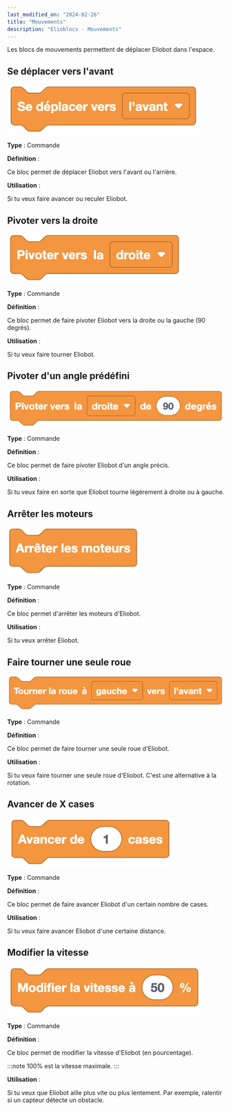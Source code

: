 ```yaml
---
last_modified_on: "2024-02-26"
title: "Mouvements"
description: "Elioblocs - Mouvements"
---
```


Les blocs de mouvements permettent de déplacer Eliobot dans l'espace.

## Se déplacer vers l'avant

![Move forward or backward](../../../static/img/elioblocs/blocs/movements/deplacer.png)

**Type** : Commande

**Définition** :

Ce bloc permet de déplacer Eliobot vers l'avant ou l'arrière.

**Utilisation** :

Si tu veux faire avancer ou reculer Eliobot.

## Pivoter vers la droite

![Turn freely](../../../static/img/elioblocs/blocs/movements/pivoter.png)

**Type** : Commande

**Définition** :

Ce bloc permet de faire pivoter Eliobot vers la droite ou la gauche (90 degrés).

**Utilisation** :

Si tu veux faire tourner Eliobot.


## Pivoter d'un angle prédéfini

![Turn to an angle](../../../static/img/elioblocs/blocs/movements/pivoter-degres.png)

**Type** : Commande

**Définition** :

Ce bloc permet de faire pivoter Eliobot d'un angle précis.

**Utilisation** :

Si tu veux faire en sorte que Eliobot tourne légèrement à droite ou à gauche.

## Arrêter les moteurs

![Stop the motors](../../../static/img/elioblocs/blocs/movements/arreter-moteurs.png)

**Type** : Commande

**Définition** :

Ce bloc permet d'arrêter les moteurs d'Eliobot.

**Utilisation** :

Si tu veux arrêter Eliobot.

## Faire tourner une seule roue

![Spin only one wheel](../../../static/img/elioblocs/blocs/movements/tourner-roue.png)

**Type** : Commande

**Définition** :

Ce bloc permet de faire tourner une seule roue d'Eliobot.

**Utilisation** :

Si tu veux faire tourner une seule roue d'Eliobot. C'est une alternative à la rotation.


## Avancer de X cases

![Move X cases](../../../static/img/elioblocs/blocs/movements/avancer-cases.png)

**Type** : Commande

**Définition** :

Ce bloc permet de faire avancer Eliobot d'un certain nombre de cases.

**Utilisation** :

Si tu veux faire avancer Eliobot d'une certaine distance.


## Modifier la vitesse

![Change the speed](../../../static/img/elioblocs/blocs/movements/modifier-vitesse.png)

**Type** : Commande

**Définition** :

Ce bloc permet de modifier la vitesse d'Eliobot (en pourcentage).

:::note
100% est la vitesse maximale.
:::

**Utilisation** :

Si tu veux que Eliobot aille plus vite ou plus lentement. Par exemple, ralentir si un capteur détecte un obstacle.


